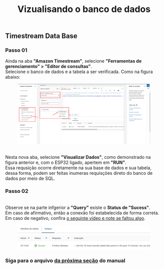 
<!DOCTYPE html>
<html lang="pt-BR">
<head>
<meta charset="UTF-8">
</head>
<body>
<header>
  <h1>Vizualisando o banco de dados</h1>
</header>
<main>
  <section>
    <h2>Timestream Data Base</h2>
    <article>
      <h3>Passo 01</h3>
      <p>
       Ainda na aba <strong>"Amazon Timestream"</strong>, selecione <strong>"Ferramentas de gerenciamento" > "Editor de consultas"</strong>.
        <br> Selecione o banco de dados e a tabela a ser verificada. Como na figura abaixo:
        <figure>
          <img src="https://github.com/Thiago5B/Projeto_IoT-SE/blob/main/img/db_12.png">
        </figure>
        <br>Nesta nova aba, selecione <strong>"Visualizar Dados"</strong>, como demonstrado na figura anterior e, com o ESP32 ligado, apertem em <strong>"RUN"</strong>.
        <br>Essa requsição ocorre diretamente na sua base de dados e sua tabela, dessa forma, podem ser feitas inumeras requisções direto do banco de dados por meio de SQL.
      </p>
    </article>
    <article>
      <h3>Passo 02</h3>
      <p>
       <br>Observe se na parte infgerior a <strong>"Query"</strong> existe o <strong> Status de "Sucess"</strong>.
        <br>Em caso de afirmativo, então a conexão foi estabelecida de forma correta.
        <br>Em caso de negativo, confira <a href="https://youtu.be/z8T4hAERuOg?t=625"> o seguinte vídeo e note se faltou algo</a>.
        <figure>
          <img src="https://github.com/Thiago5B/Projeto_IoT-SE/blob/main/img/db_13.png">
        </figure> 
      </p>
    </article>
    <h3>Siga para o arquivo <a href=""><strong> da próxima seção</a></strong> do manual</h3>
  </section>
</main>
</body>
</html>
